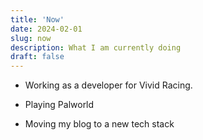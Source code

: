 ```yaml
---
title: 'Now'
date: 2024-02-01
slug: now
description: What I am currently doing
draft: false
---
```


- Working as a developer for Vivid Racing.

- Playing Palworld 

- Moving my blog to a new tech stack

